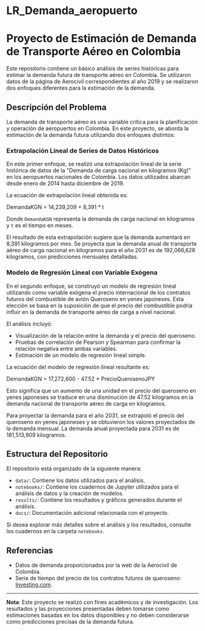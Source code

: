 # LR_Demanda_aeropuerto

# Proyecto de Estimación de Demanda de Transporte Aéreo en Colombia

Este repositorio contiene un básico análisis de series históricas para estimar la demanda futura de transporte aéreo en Colombia. Se utilizaron datos de la página de Aerocivil correspondientes al año 2019 y se realizaron dos enfoques diferentes para la estimación de la demanda.

## Descripción del Problema

La demanda de transporte aéreo es una variable crítica para la planificación y operación de aeropuertos en Colombia. En este proyecto, se aborda la estimación de la demanda futura utilizando dos enfoques distintos:

### Extrapolación Lineal de Series de Datos Históricos

En este primer enfoque, se realizó una extrapolación lineal de la serie histórica de datos de la "Demanda de carga nacional en kilogramos (Kg)" en los aeropuertos nacionales de Colombia. Los datos utilizados abarcan desde enero de 2014 hasta diciembre de 2019.

La ecuación de extrapolación lineal obtenida es:

DemandaKGN = 14,239,209 + 8,391 * t


Donde `DemandaKGN` representa la demanda de carga nacional en kilogramos y `t` es el tiempo en meses.

El resultado de esta extrapolación sugiere que la demanda aumentará en 8,391 kilogramos por mes. Se proyecta que la demanda anual de transporte aéreo de carga nacional en kilogramos para el año 2031 es de 192,066,628 kilogramos, con predicciones mensuales detalladas.

### Modelo de Regresión Lineal con Variable Exógena

En el segundo enfoque, se construyó un modelo de regresión lineal utilizando como variable exógena el precio internacional de los contratos futuros del combustible de avión Queroseno en yenes japoneses. Esta elección se basa en la suposición de que el precio del combustible podría influir en la demanda de transporte aéreo de carga a nivel nacional.

El análisis incluyó:

- Visualización de la relación entre la demanda y el precio del queroseno.
- Pruebas de correlación de Pearson y Spearman para confirmar la relación negativa entre ambas variables.
- Estimación de un modelo de regresión lineal simple.

La ecuación del modelo de regresión lineal resultante es:

DemandaKGN = 17,272,600 - 47.52 * PrecioQuerosenoJPY


Esto significa que un aumento de una unidad en el precio del queroseno en yenes japoneses se traduce en una disminución de 47.52 kilogramos en la demanda nacional de transporte aéreo de carga en kilogramos.

Para proyectar la demanda para el año 2031, se extrapoló el precio del queroseno en yenes japoneses y se obtuvieron los valores proyectados de la demanda mensual. La demanda anual proyectada para 2031 es de 181,513,909 kilogramos.

## Estructura del Repositorio

El repositorio está organizado de la siguiente manera:

- `data/`: Contiene los datos utilizados para el análisis.
- `notebooks/`: Contiene los cuadernos de Jupyter utilizados para el análisis de datos y la creación de modelos.
- `results/`: Contiene los resultados y gráficos generados durante el análisis.
- `docs/`: Documentación adicional relacionada con el proyecto.

Si desea explorar más detalles sobre el análisis y los resultados, consulte los cuadernos en la carpeta `notebooks`.

## Referencias

- Datos de demanda proporcionados por la web de la Aerocivil de Colombia.
- Serie de tiempo del precio de los contratos futuros de queroseno: [Investing.com](https://es.investing.com/commodities/tocom-kerosene-futures).

---

**Nota**: Este proyecto se realizó con fines académicos y de investigación. Los resultados y las proyecciones presentadas deben tomarse como estimaciones basadas en los datos disponibles y no deben considerarse como predicciones precisas de la demanda futura.









